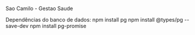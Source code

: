 Sao Camilo - Gestao Saude



Dependências do banco de dados:
npm install pg
npm install @types/pg --save-dev
npm install pg-promise
